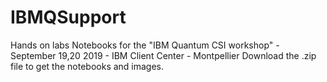 # IBMQSupport
Hands on labs Notebooks for the "IBM Quantum CSI workshop"  - September 19,20 2019 - IBM Client Center - Montpellier
Download the .zip file to get the notebooks and images. 
